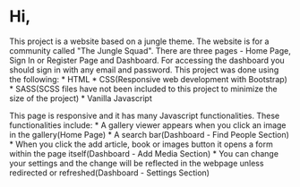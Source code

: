 # Hi,

This project is a website based on a jungle theme. The website is for a community called "The Jungle Squad". 
There are three pages - Home Page, Sign In or Register Page and Dashboard.
For accessing the dashboard you should sign in with any email and password.
This project was done using the following:
       * HTML
       * CSS(Responsive web development with Bootstrap)
       * SASS(SCSS files have not been included to this project to minimize the size of the project)
       * Vanilla Javascript

This page is responsive and it has many Javascript functionalities. These functionalities include:
       * A gallery viewer appears when you click an image in the gallery(Home Page)
       * A search bar(Dashboard - Find People Section)
       * When you click the add article, book or images button it opens a form within the page itself(Dashboard - Add Media Section)
       * You can change your settings and the change will be reflected in the webpage unless redirected or refreshed(Dashboard - Settings Section)
